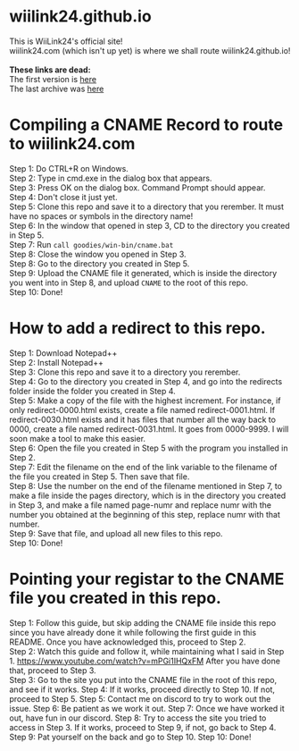# wiilink24.github.io<br>
This is WiiLink24's official site!<br>
wiilink24.com (which isn't up yet) is where we shall route wiilink24.github.io!<br>
<br>
**These links are dead:**<br>
The first version is [here](https://wiilink24-8ff305a4b1.drafts.github.io/)<br>
The last archive was [here](https://wiilink24-8ff305a4b1.drafts.github.io/)<br>
# Compiling a CNAME Record to route to wiilink24.com<br>
Step 1: Do CTRL+R on Windows.<br>
Step 2: Type in cmd.exe in the dialog box that appears.<br>
Step 3: Press OK on the dialog box. Command Prompt should appear.<br>
Step 4: Don't close it just yet.<br>
Step 5: Clone this repo and save it to a directory that you rerember. It must have no spaces or symbols in the directory name!<br>
Step 6: In the window that opened in step 3, CD to the directory you created in Step 5.<br>
Step 7: Run ``call goodies/win-bin/cname.bat``<br>
Step 8: Close the window you opened in Step 3.<br>
Step 8: Go to the directory you created in Step 5.<br>
Step 9: Upload the CNAME file it generated, which is inside the directory you went into in Step 8, and upload ``CNAME`` to the root of this repo.<br>
Step 10: Done!<br>
# How to add a redirect to this repo.<br>
Step 1: Download Notepad++<br>
Step 2: Install Notepad++<br>
Step 3: Clone this repo and save it to a directory you rerember.<br>
Step 4: Go to the directory you created in Step 4, and go into the redirects folder inside the folder you created in Step 4.<br>
Step 5: Make a copy of the file with the highest increment. For instance, if only redirect-0000.html exists, create a file named redirect-0001.html. If redirect-0030.html exists and it has files that number all the way back to 0000, create a file named redirect-0031.html. It goes from 0000-9999. I will soon make a tool to make this easier.<br>
Step 6: Open the file you created in Step 5 with the program you installed in Step 2.<br>
Step 7: Edit the filename on the end of the link variable to the filename of the file you created in Step 5. Then save that file.<br>
Step 8: Use the number on the end of the filename mentioned in Step 7, to make a file inside the pages directory, which is in the directory you created in Step 3, and make a file named page-numr and replace numr with the number you obtained at the beginning of this step, replace numr with that number.<br>
Step 9: Save that file, and upload all new files to this repo.<br>
Step 10: Done!<br>
# Pointing your registar to the CNAME file you created in this repo.<br>
Step 1: Follow this guide, but skip adding the CNAME file inside this repo since you have already done it while following the first guide in this README. Once you have acknowledged this, proceed to Step 2.<br>
Step 2: Watch this guide and follow it, while maintaining what I said in Step 1. https://www.youtube.com/watch?v=mPGi1IHQxFM After you have done that, proceed to Step 3.<br>
Step 3: Go to the site you put into the CNAME file in the root of this repo, and see if it works.
Step 4: If it works, proceed directly to Step 10. If not, proceed to Step 5.
Step 5: Contact me on discord to try to work out the issue.
Step 6: Be patient as we work it out.
Step 7: Once we have worked it out, have fun in our discord.
Step 8: Try to access the site you tried to access in Step 3. If it works, proceed to Step 9, if not, go back to Step 4.
Step 9: Pat yourself on the back and go to Step 10.
Step 10: Done!<br>
